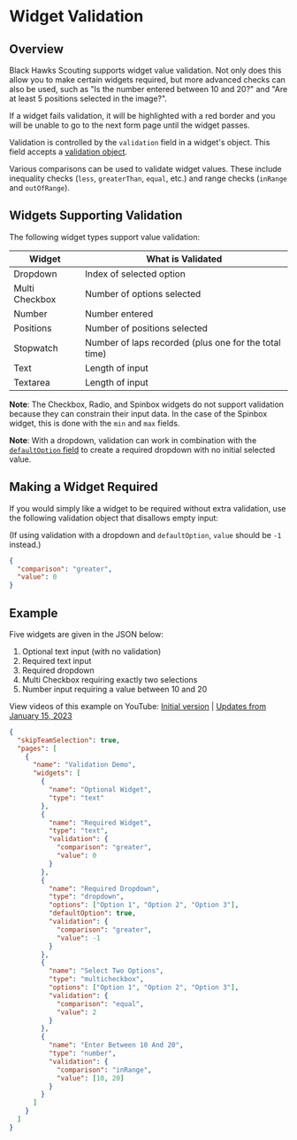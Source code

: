 # Widget Validation

## Overview

Black Hawks Scouting supports widget value validation. Not only does this allow you to make certain widgets required, but more advanced checks can also be used, such as "Is the number entered between 10 and 20?" and "Are at least 5 positions selected in the image?".

If a widget fails validation, it will be highlighted with a red border and you will be unable to go to the next form page until the widget passes.

Validation is controlled by the `validation` field in a widget's object. This field accepts a [validation object](config.md#validation-object).

Various comparisons can be used to validate widget values. These include inequality checks (`less`, `greaterThan`, `equal`, etc.) and range checks (`inRange` and `outOfRange`).

## Widgets Supporting Validation

The following widget types support value validation:

| Widget | What is Validated |
| --- | --- |
| Dropdown | Index of selected option |
| Multi Checkbox | Number of options selected |
| Number | Number entered |
| Positions | Number of positions selected |
| Stopwatch | Number of laps recorded (plus one for the total time) |
| Text | Length of input |
| Textarea | Length of input |

**Note**: The Checkbox, Radio, and Spinbox widgets do not support validation because they can constrain their input data. In the case of the Spinbox widget, this is done with the `min` and `max` fields.

**Note**: With a dropdown, validation can work in combination with the [`defaultOption` field](config.md#dropdown) to create a required dropdown with no initial selected value.

## Making a Widget Required

If you would simply like a widget to be required without extra validation, use the following validation object that disallows empty input:

(If using validation with a dropdown and `defaultOption`, `value` should be `-1` instead.)

```json
{
  "comparison": "greater",
  "value": 0
}
```

## Example

Five widgets are given in the JSON below:

1. Optional text input (with no validation)
2. Required text input
3. Required dropdown
4. Multi Checkbox requiring exactly two selections
5. Number input requiring a value between 10 and 20

View videos of this example on YouTube: [Initial version](https://youtu.be/vYKmJzZvk8Y) | [Updates from January 15, 2023](https://youtu.be/_mlcaQgQJNQ)

```json
{
  "skipTeamSelection": true,
  "pages": [
    {
      "name": "Validation Demo",
      "widgets": [
        {
          "name": "Optional Widget",
          "type": "text"
        },
        {
          "name": "Required Widget",
          "type": "text",
          "validation": {
            "comparison": "greater",
            "value": 0
          }
        },
        {
          "name": "Required Dropdown",
          "type": "dropdown",
          "options": ["Option 1", "Option 2", "Option 3"],
          "defaultOption": true,
          "validation": {
            "comparison": "greater",
            "value": -1
          }
        },
        {
          "name": "Select Two Options",
          "type": "multicheckbox",
          "options": ["Option 1", "Option 2", "Option 3"],
          "validation": {
            "comparison": "equal",
            "value": 2
          }
        },
        {
          "name": "Enter Between 10 And 20",
          "type": "number",
          "validation": {
            "comparison": "inRange",
            "value": [10, 20]
          }
        }
      ]
    }
  ]
}
```

